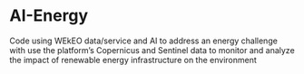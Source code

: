 # AI-Energy
Code using WEkEO data/service and AI to address an energy challenge with use the platform’s Copernicus and  Sentinel data to monitor and analyze the impact of renewable energy infrastructure on the environment
